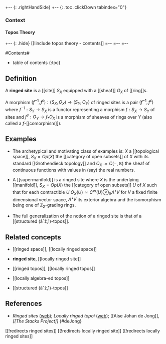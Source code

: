 
+-- {: .rightHandSide}
+-- {: .toc .clickDown tabindex="0"}
### Context
#### Topos Theory
+-- {: .hide}
[[!include topos theory - contents]]
=--
=--
=--

#Contents#
* table of contents
{:toc}

## Definition

A **ringed site** is a [[site]] $S_X$ equipped with a [[sheaf]] $O_X$ of [[ring]]s.

A morphism $(f^{-1}, f^\sharp):(S_X, O_X) \to (S_Y, O_Y)$ of ringed sites is a pair $(f^{-1},f^\sharp)$ where $f^{-1}:S_Y\to S_X$ is a functor representing a morphism $f:S_X\to S_Y$ of sites and $f^\sharp:O_Y\to f_* O_X$ is a morphism of sheaves of rings over $Y$ (also called a $f$-[[comorphism]]). 

## Examples

* The archetypical and motivating class of examples is: $X$ a [[topological space]], $S_X = Op(X)$ the [[category of open subsets]] of $X$ with its standard [[Grothendieck topology]] and $O_X := C(-,\mathbb{R})$ the sheaf of continuous functions with values in (say) the real numbers.

* A [[supermanifold]] is a ringed site where $X$ is the underlying [[manifold]], $S_X = Op(X)$ the [[category of open subsets]] $U$ of $X$ such that for each contractible $U$ $O_X(U) \simeq C^\infty(U) \otimes_{\mathbb{R}} \Lambda^\bullet V$ for $V$ a fixed finite dimensional vector space, $\Lambda^\bullet V$ its exterior algebra and the isomorphism being one of $\mathbb{Z}_2$-grading rings.

* The full generalization of the notion of a ringed site is that of a [[structured (âˆž,1)-topos]].


## Related concepts

* [[ringed space]], [[locally ringed space]]

*  **ringed site**, [[locally ringed site]]

*  [[ringed topos]], [[locally ringed topos]]

* [[locally algebra-ed topos]]

* [[structured (âˆž,1)-topos]]

## References

* _Ringed sites_ ([web](http://stacks.math.columbia.edu/tag/04KQ)); _Locally ringed topoi_ ([web](http://stacks.math.columbia.edu/tag/04ER)); [[Aise Johan de Jong]],  _[[The Stacks Project]]_
{#deJong}


[[!redirects ringed sites]]
[[!redirects locally ringed site]]
[[!redirects locally ringed sites]]